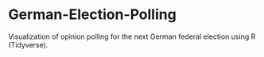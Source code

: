 # German-Election-Polling
Visualization of opinion polling for the next German federal election using R (Tidyverse).
